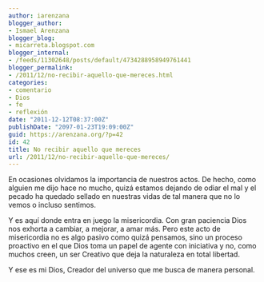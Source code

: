 ```yaml
---
author: iarenzana
blogger_author:
- Ismael Arenzana
blogger_blog:
- micarreta.blogspot.com
blogger_internal:
- /feeds/11302648/posts/default/4734288958949761441
blogger_permalink:
- /2011/12/no-recibir-aquello-que-mereces.html
categories:
- comentario
- Dios
- fe
- reflexión
date: "2011-12-12T08:37:00Z"
publishDate: "2097-01-23T19:09:00Z"
guid: https://arenzana.org/?p=42
id: 42
title: No recibir aquello que mereces
url: /2011/12/no-recibir-aquello-que-mereces/
---
```

En ocasiones olvidamos la importancia de nuestros actos. De hecho, como alguien me dijo hace no mucho, quizá estamos dejando de odiar el mal y el pecado ha quedado sellado en nuestras vidas de tal manera que no lo vemos o incluso sentimos.

Y es aquí donde entra en juego la misericordia. Con gran paciencia Dios nos exhorta a cambiar, a mejorar, a amar más. Pero este acto de misericordia no es algo pasivo como quizá pensamos, sino un proceso proactivo en el que Dios toma un papel de agente con iniciativa y no, como muchos creen, un ser Creativo que deja la naturaleza en total libertad.

Y ese es mi Dios, Creador del universo que me busca de manera personal.
